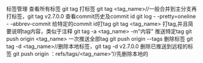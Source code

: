 标签管理
  查看所有标签 git tag
  打标签 git tag <tag_name>//一般合并到主分支再打标签，git tag v2.7.0.0
  查看commit历史及commit id git log - -pretty=oneline - -abbrev-commit
  给特定的commit id打tag git tag <tag_name>
  打tag,并且简要说明tag内容，类似于注释 git tag -a <tag_name> -m"内容"
  推送特定tag git push origin <tag_name>
  一次推送全部tag git push origin --tags
  删除标签 git tag -d <tag_name>//删除本地标签，git tag -d v2.7.0.0
  删除已推送到远程的标签 git push origin ：refs/tags/<tag_name>”//先删除本地的
